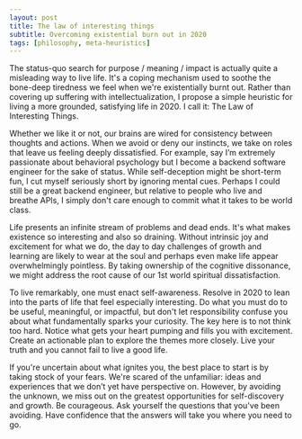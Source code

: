 ```yaml
---
layout: post
title: The law of interesting things
subtitle: Overcoming existential burn out in 2020
tags: [philosophy, meta-heuristics]
---
```


The status-quo search for purpose / meaning / impact is actually quite a misleading way to live life. It's a coping mechanism used to soothe the bone-deep tiredness we feel when we're existentially burnt out. Rather than covering up suffering with intellectualization, I propose a simple heuristic for living a more grounded, satisfying life in 2020. I call it: The Law of Interesting Things.

Whether we like it or not, our brains are wired for consistency between thoughts and actions. When we avoid or deny our instincts, we take on roles that leave us feeling deeply dissatisfied. For example, say I’m extremely passionate about behavioral psychology but I become a backend software engineer for the sake of status. While self-deception might be short-term fun, I cut myself seriously short by ignoring mental cues. Perhaps I could still be a great backend engineer, but relative to people who live and breathe APIs, I simply don't care enough to commit what it takes to be world class.

Life presents an infinite stream of problems and dead ends. It's what makes existence so interesting and also so draining. Without intrinsic joy and excitement for what we do, the day to day challenges of growth and learning are likely to wear at the soul and perhaps even make life appear overwhelmingly pointless. By taking ownership of the cognitive dissonance, we might address the root cause of our 1st world spiritual dissatisfaction.

To live remarkably, one must enact self-awareness. Resolve in 2020 to lean into the parts of life that feel especially interesting. Do what you must do to be useful, meaningful, or impactful, but don't let responsibility confuse you about what fundamentally sparks your curiosity. The key here is to not think too hard. Notice what gets your heart pumping and fills you with excitement. Create an actionable plan to explore the themes more closely. Live your truth and you cannot fail to live a good life.

If you're uncertain about what ignites you, the best place to start is by taking stock of your fears. We're scared of the unfamiliar: ideas and experiences that we don’t yet have perspective on. However, by avoiding the unknown, we miss out on the greatest opportunities for self-discovery and growth. Be courageous. Ask yourself the questions that you've been avoiding. Have confidence that the answers will take you where you need to go.
